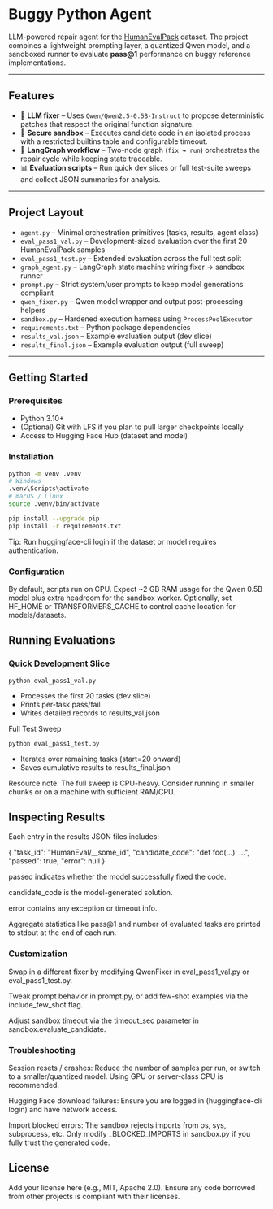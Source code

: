 # Buggy Python Agent

LLM-powered repair agent for the [HumanEvalPack](https://huggingface.co/datasets/bigcode/humanevalpack) dataset. The project combines a lightweight prompting layer, a quantized Qwen model, and a sandboxed runner to evaluate **pass@1** performance on buggy reference implementations.

---

## Features

- 🔧 **LLM fixer** – Uses `Qwen/Qwen2.5-0.5B-Instruct` to propose deterministic patches that respect the original function signature.
- 🧪 **Secure sandbox** – Executes candidate code in an isolated process with a restricted builtins table and configurable timeout.
- 🔁 **LangGraph workflow** – Two-node graph (`fix → run`) orchestrates the repair cycle while keeping state traceable.
- 📊 **Evaluation scripts** – Run quick dev slices or full test-suite sweeps and collect JSON summaries for analysis.

---

## Project Layout

- `agent.py` – Minimal orchestration primitives (tasks, results, agent class)
- `eval_pass1_val.py` – Development-sized evaluation over the first 20 HumanEvalPack samples
- `eval_pass1_test.py` – Extended evaluation across the full test split
- `graph_agent.py` – LangGraph state machine wiring fixer → sandbox runner
- `prompt.py` – Strict system/user prompts to keep model generations compliant
- `qwen_fixer.py` – Qwen model wrapper and output post-processing helpers
- `sandbox.py` – Hardened execution harness using `ProcessPoolExecutor`
- `requirements.txt` – Python package dependencies
- `results_val.json` – Example evaluation output (dev slice)
- `results_final.json` – Example evaluation output (full sweep)

---

## Getting Started

### Prerequisites

- Python 3.10+
- (Optional) Git with LFS if you plan to pull larger checkpoints locally
- Access to Hugging Face Hub (dataset and model)

### Installation

```bash
python -m venv .venv
# Windows
.venv\Scripts\activate
# macOS / Linux
source .venv/bin/activate

pip install --upgrade pip
pip install -r requirements.txt
```

Tip: Run huggingface-cli login if the dataset or model requires authentication.

### Configuration

By default, scripts run on CPU. Expect ~2 GB RAM usage for the Qwen 0.5B model plus extra headroom for the sandbox worker.
Optionally, set HF_HOME or TRANSFORMERS_CACHE to control cache location for models/datasets.

## Running Evaluations
### Quick Development Slice 
```
python eval_pass1_val.py
```

- Processes the first 20 tasks (dev slice)
- Prints per-task pass/fail
- Writes detailed records to results_val.json

Full Test Sweep
```
python eval_pass1_test.py
```

- Iterates over remaining tasks (start=20 onward)
- Saves cumulative results to results_final.json

Resource note: The full sweep is CPU-heavy. Consider running in smaller chunks or on a machine with sufficient RAM/CPU.

## Inspecting Results

Each entry in the results JSON files includes:

{
  "task_id": "HumanEval/__some_id",
  "candidate_code": "def foo(...): ...",
  "passed": true,
  "error": null
}


passed indicates whether the model successfully fixed the code.

candidate_code is the model-generated solution.

error contains any exception or timeout info.

Aggregate statistics like pass@1 and number of evaluated tasks are printed to stdout at the end of each run.

### Customization

Swap in a different fixer by modifying QwenFixer in eval_pass1_val.py or eval_pass1_test.py.

Tweak prompt behavior in prompt.py, or add few-shot examples via the include_few_shot flag.

Adjust sandbox timeout via the timeout_sec parameter in sandbox.evaluate_candidate.

### Troubleshooting

Session resets / crashes: Reduce the number of samples per run, or switch to a smaller/quantized model. Using GPU or server-class CPU is recommended.

Hugging Face download failures: Ensure you are logged in (huggingface-cli login) and have network access.

Import blocked errors: The sandbox rejects imports from os, sys, subprocess, etc. Only modify _BLOCKED_IMPORTS in sandbox.py if you fully trust the generated code.

## License

Add your license here (e.g., MIT, Apache 2.0). Ensure any code borrowed from other projects is compliant with their licenses.





